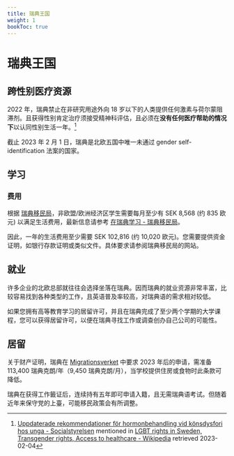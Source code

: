 ```yaml
---
title: 瑞典王国
weight: 1
bookToc: true
---
```


# 瑞典王国

## 跨性别医疗资源

2022 年，瑞典禁止在非研究用途外向 18 岁以下的人类提供任何激素与荷尔蒙阻滞剂。且获得性别肯定治疗须接受精神科评估，且必须在**没有任何医疗帮助的情况下**以认同性别生活一年。[^1]

截止 2023 年 2 月 1 日，瑞典是北欧五国中唯一未通过 gender self-identification 法案的国家。

## 学习


### 费用

根据 [瑞典移民局](https://www.migrationsverket.se/)，非欧盟/欧洲经济区学生需要每月至少有 SEK 8,568 (约 835 欧元) 以满足生活费用，最新信息请参考 [在瑞典学习 - 瑞典移民局](https://www.migrationsverket.se/English/Private-individuals/Studying-in-Sweden.html)。

因此，一年的生活费用至少需要 SEK 102,816 (约 10,020 欧元)。您需要提供资金证明，如银行存款证明或类似文件。具体要求请参阅瑞典移民局的网站。

## 就业

许多企业的北欧总部就往往会选择坐落在瑞典。因而瑞典的就业资源非常丰富，比较容易找到各种类型的工作，且英语普及率较高，对瑞典语的需求相对较低。

如果您拥有高等教育学习的居留许可，并且在瑞典完成了至少两个学期的大学课程，您可以获得居留许可，以便在瑞典寻找工作或调查创办自己公司的可能性。

## 居留

关于财产证明，瑞典在 [Migrationsverket](https://www.migrationsverket.se/English/Private-individuals/Studying-and-researching-in-Sweden/Higher-education/Residence-permit-for-higher-education.html) 中要求 2023 年后的申请，需准备 113,400 瑞典克朗/年（9,450 瑞典克朗/月），当学校提供住房或食物时此条款可降低。

瑞典在获得工作籤证后，连续持有五年即可申请入籍，且无需瑞典语考试。但随着近年来保守党的上臺，可能移民政策会有所调整。

[^1]: [Uppdaterade rekommendationer för hormonbehandling vid könsdysfori hos unga - Socialstyrelsen](https://www.socialstyrelsen.se/om-socialstyrelsen/pressrum/press/uppdaterade-rekommendationer-for-hormonbehandling-vid-konsdysfori-hos-unga/) mentioned in [LGBT rights in Sweden, Transgender rights, Access to healthcare - Wikipedia](https://en.wikipedia.org/wiki/LGBT_rights_in_Sweden) retrieved 2023-02-04
